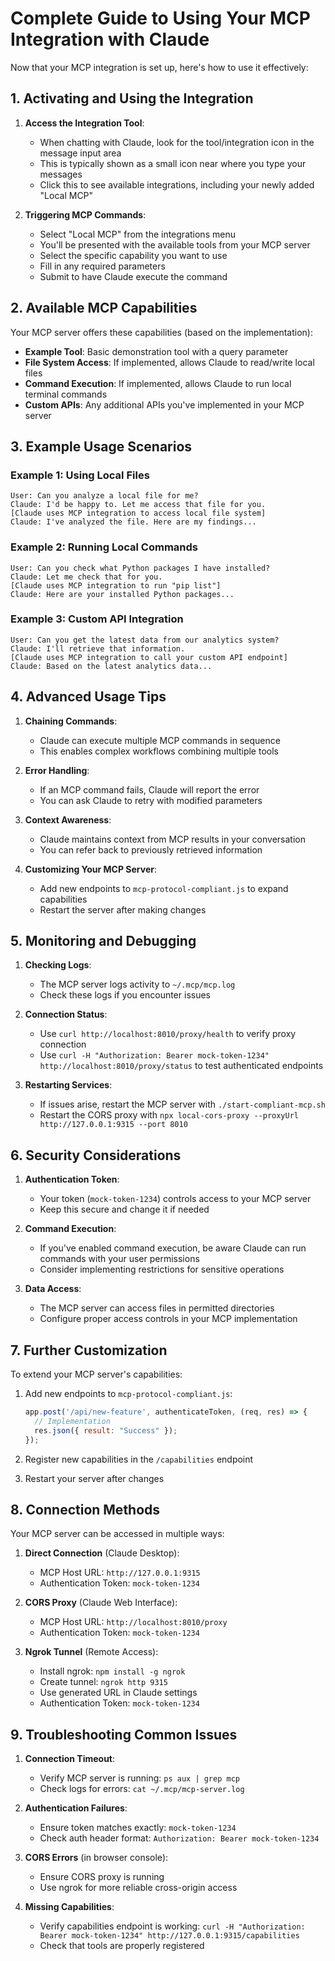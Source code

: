 # Complete Guide to Using Your MCP Integration with Claude

Now that your MCP integration is set up, here's how to use it effectively:

## 1. Activating and Using the Integration

1. **Access the Integration Tool**:
   - When chatting with Claude, look for the tool/integration icon in the message input area
   - This is typically shown as a small icon near where you type your messages
   - Click this to see available integrations, including your newly added "Local MCP"

2. **Triggering MCP Commands**:
   - Select "Local MCP" from the integrations menu
   - You'll be presented with the available tools from your MCP server
   - Select the specific capability you want to use
   - Fill in any required parameters
   - Submit to have Claude execute the command

## 2. Available MCP Capabilities

Your MCP server offers these capabilities (based on the implementation):

- **Example Tool**: Basic demonstration tool with a query parameter
- **File System Access**: If implemented, allows Claude to read/write local files
- **Command Execution**: If implemented, allows Claude to run local terminal commands
- **Custom APIs**: Any additional APIs you've implemented in your MCP server

## 3. Example Usage Scenarios

### Example 1: Using Local Files
```
User: Can you analyze a local file for me?
Claude: I'd be happy to. Let me access that file for you.
[Claude uses MCP integration to access local file system]
Claude: I've analyzed the file. Here are my findings...
```

### Example 2: Running Local Commands
```
User: Can you check what Python packages I have installed?
Claude: Let me check that for you.
[Claude uses MCP integration to run "pip list"]
Claude: Here are your installed Python packages...
```

### Example 3: Custom API Integration
```
User: Can you get the latest data from our analytics system?
Claude: I'll retrieve that information.
[Claude uses MCP integration to call your custom API endpoint]
Claude: Based on the latest analytics data...
```

## 4. Advanced Usage Tips

1. **Chaining Commands**:
   - Claude can execute multiple MCP commands in sequence
   - This enables complex workflows combining multiple tools

2. **Error Handling**:
   - If an MCP command fails, Claude will report the error
   - You can ask Claude to retry with modified parameters

3. **Context Awareness**:
   - Claude maintains context from MCP results in your conversation
   - You can refer back to previously retrieved information

4. **Customizing Your MCP Server**:
   - Add new endpoints to `mcp-protocol-compliant.js` to expand capabilities
   - Restart the server after making changes

## 5. Monitoring and Debugging

1. **Checking Logs**:
   - The MCP server logs activity to `~/.mcp/mcp.log`
   - Check these logs if you encounter issues

2. **Connection Status**:
   - Use `curl http://localhost:8010/proxy/health` to verify proxy connection
   - Use `curl -H "Authorization: Bearer mock-token-1234" http://localhost:8010/proxy/status` to test authenticated endpoints

3. **Restarting Services**:
   - If issues arise, restart the MCP server with `./start-compliant-mcp.sh`
   - Restart the CORS proxy with `npx local-cors-proxy --proxyUrl http://127.0.0.1:9315 --port 8010`

## 6. Security Considerations

1. **Authentication Token**:
   - Your token (`mock-token-1234`) controls access to your MCP server
   - Keep this secure and change it if needed

2. **Command Execution**:
   - If you've enabled command execution, be aware Claude can run commands with your user permissions
   - Consider implementing restrictions for sensitive operations

3. **Data Access**:
   - The MCP server can access files in permitted directories
   - Configure proper access controls in your MCP implementation

## 7. Further Customization

To extend your MCP server's capabilities:

1. Add new endpoints to `mcp-protocol-compliant.js`:
   ```javascript
   app.post('/api/new-feature', authenticateToken, (req, res) => {
     // Implementation
     res.json({ result: "Success" });
   });
   ```

2. Register new capabilities in the `/capabilities` endpoint
3. Restart your server after changes

## 8. Connection Methods

Your MCP server can be accessed in multiple ways:

1. **Direct Connection** (Claude Desktop):
   - MCP Host URL: `http://127.0.0.1:9315`
   - Authentication Token: `mock-token-1234`

2. **CORS Proxy** (Claude Web Interface):
   - MCP Host URL: `http://localhost:8010/proxy`
   - Authentication Token: `mock-token-1234`

3. **Ngrok Tunnel** (Remote Access):
   - Install ngrok: `npm install -g ngrok`
   - Create tunnel: `ngrok http 9315`
   - Use generated URL in Claude settings
   - Authentication Token: `mock-token-1234`

## 9. Troubleshooting Common Issues

1. **Connection Timeout**:
   - Verify MCP server is running: `ps aux | grep mcp`
   - Check logs for errors: `cat ~/.mcp/mcp-server.log`

2. **Authentication Failures**:
   - Ensure token matches exactly: `mock-token-1234` 
   - Check auth header format: `Authorization: Bearer mock-token-1234`

3. **CORS Errors** (in browser console):
   - Ensure CORS proxy is running
   - Use ngrok for more reliable cross-origin access

4. **Missing Capabilities**:
   - Verify capabilities endpoint is working: `curl -H "Authorization: Bearer mock-token-1234" http://127.0.0.1:9315/capabilities`
   - Check that tools are properly registered